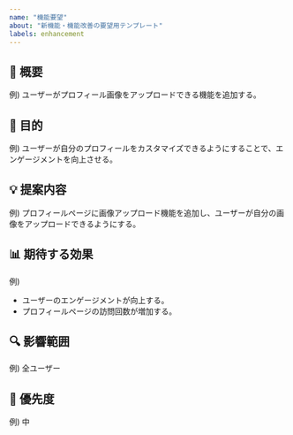 ```yaml
---
name: "機能要望"
about: "新機能・機能改善の要望用テンプレート"
labels: enhancement
---
```


## 📝 概要

<!-- 追加・変更したい機能の概要を記載してください -->

例) ユーザーがプロフィール画像をアップロードできる機能を追加する。

## 🤔 目的

<!-- なぜその機能が必要か、どのような問題を解決するのか記載してください -->

例) ユーザーが自分のプロフィールをカスタマイズできるようにすることで、エンゲージメントを向上させる。

## 💡 提案内容

<!-- 具体的にどのような機能を考えているか記載してください -->

例) プロフィールページに画像アップロード機能を追加し、ユーザーが自分の画像をアップロードできるようにする。

## 📊 期待する効果

<!-- この機能により得られる効果を記載してください -->

例)

- ユーザーのエンゲージメントが向上する。
- プロフィールページの訪問回数が増加する。

## 🔍 影響範囲

<!-- この機能がどの範囲に影響を与えるか記載してください（例：全ユーザー、特定の機能のみ） -->

例) 全ユーザー

## 🚨 優先度

<!-- この機能の実装の優先度を記載してください（例：高、中、低） -->

例) 中